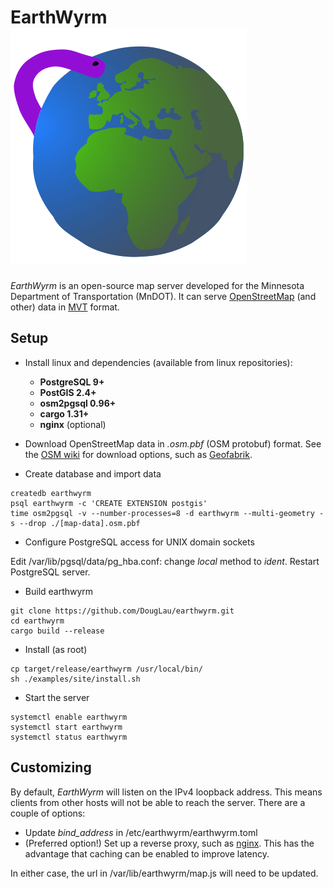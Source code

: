 # EarthWyrm ![Logo](./logo.svg)

*EarthWyrm* is an open-source map server developed for the Minnesota Department
of Transportation (MnDOT).  It can serve
[OpenStreetMap](https://www.openstreetmap.org/about) (and other) data in
[MVT](https://github.com/mapbox/vector-tile-spec) format.

## Setup

* Install linux and dependencies (available from linux repositories):
  - **PostgreSQL 9+**
  - **PostGIS 2.4+**
  - **osm2pgsql 0.96+**
  - **cargo 1.31+**
  - **nginx** (optional)

* Download OpenStreetMap data in _.osm.pbf_ (OSM protobuf) format.  See the
  [OSM wiki](https://wiki.openstreetmap.org/wiki/Downloading_data) for download
  options, such as [Geofabrik](http://download.geofabrik.de/).

* Create database and import data
```
createdb earthwyrm
psql earthwyrm -c 'CREATE EXTENSION postgis'
time osm2pgsql -v --number-processes=8 -d earthwyrm --multi-geometry -s --drop ./[map-data].osm.pbf
```

* Configure PostgreSQL access for UNIX domain sockets

Edit /var/lib/pgsql/data/pg_hba.conf: change _local_ method to _ident_.
Restart PostgreSQL server.

* Build earthwyrm
```
git clone https://github.com/DougLau/earthwyrm.git
cd earthwyrm
cargo build --release
```

* Install (as root)
```
cp target/release/earthwyrm /usr/local/bin/
sh ./examples/site/install.sh
```

* Start the server
```
systemctl enable earthwyrm
systemctl start earthwyrm
systemctl status earthwyrm
```

## Customizing

By default, *EarthWyrm* will listen on the IPv4 loopback address.  This means
clients from other hosts will not be able to reach the server.  There are a
couple of options:

* Update *bind_address* in /etc/earthwyrm/earthwyrm.toml
* (Preferred option!)  Set up a reverse proxy, such as
  [nginx](https://nginx.org/en/).  This has the advantage that caching can be
  enabled to improve latency.

In either case, the url in /var/lib/earthwyrm/map.js will need to be updated.
